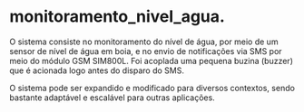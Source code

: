 # monitoramento_nivel_agua. 
O sistema consiste no monitoramento do nível de água, por meio de um sensor de nível de água em boia, e no envio de notificações via SMS por meio do módulo GSM SIM800L. Foi acoplada uma pequena buzina (buzzer) que é acionada logo antes do disparo do SMS.

O sistema pode ser expandido e modificado para diversos contextos, sendo bastante adaptável e escalável para outras aplicações. 
